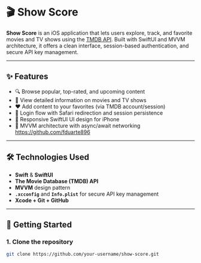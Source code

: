 # 🎬 Show Score

**Show Score** is an iOS application that lets users explore, track, and favorite movies and TV shows using the [TMDB API](https://www.themoviedb.org/documentation/api). Built with SwiftUI and MVVM architecture, it offers a clean interface, session-based authentication, and secure API key management.

---

## ✨ Features

- 🔍 Browse popular, top-rated, and upcoming content
- 📄 View detailed information on movies and TV shows
- ❤️ Add content to your favorites (via TMDB account/session)
- 🔐 Login flow with Safari redirection and session persistence
- 📱 Responsive SwiftUI UI design for iPhone
- 🧱 MVVM architecture with async/await networking
https://github.com/fduarte896
---

## 🛠 Technologies Used

- **Swift** & **SwiftUI**
- **The Movie Database (TMDB) API**
- **MVVM** design pattern
- **`.xcconfig`** and **`Info.plist`** for secure API key management
- **Xcode + Git + GitHub**

---

## 🚀 Getting Started

### 1. Clone the repository

```bash
git clone https://github.com/your-username/show-score.git
